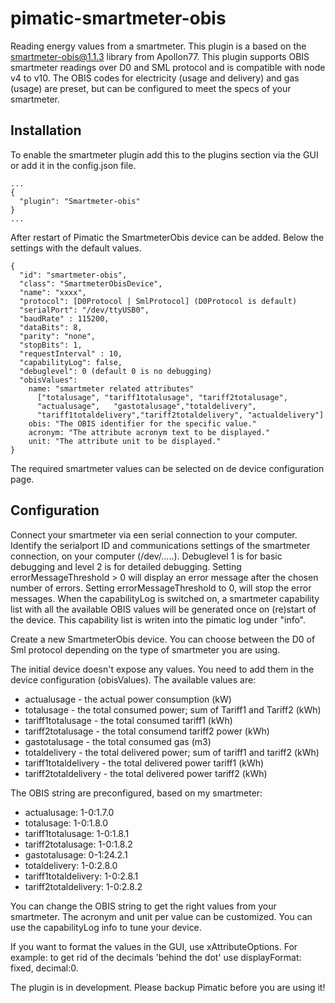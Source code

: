 pimatic-smartmeter-obis
===================

Reading energy values from a smartmeter. This plugin is a based on the smartmeter-obis@1.1.3 library from Apollon77.
This plugin supports OBIS smartmeter readings over D0 and SML protocol and is compatible with node v4 to v10.
The OBIS codes for electricity (usage and delivery) and gas (usage) are preset, but can be configured to meet the specs of your smartmeter.

Installation
------------
To enable the smartmeter plugin add this to the plugins section via the GUI or add it in the config.json file.

```
...
{
  "plugin": "Smartmeter-obis"
}
...
```

After restart of Pimatic the SmartmeterObis device can be added. Below the settings with the default values.

```
{
  "id": "smartmeter-obis",
  "class": "SmartmeterObisDevice",
  "name": "xxxx",
  "protocol": [D0Protocol | SmlProtocol] (D0Protocol is default)
  "serialPort": "/dev/ttyUSB0",
  "baudRate" : 115200,
  "dataBits": 8,
  "parity": "none",
  "stopBits": 1,
  "requestInterval" : 10,
  "capabilityLog": false,
  "debuglevel": 0 (default 0 is no debugging)
  "obisValues":
    name: "smartmeter related attributes"
      ["totalusage", "tariff1totalusage", "tariff2totalusage", 
      "actualusage",   "gastotalusage","totaldelivery",
      "tariff1totaldelivery","tariff2totaldelivery", "actualdelivery"]
    obis: "The OBIS identifier for the specific value."
    acronym: "The attribute acronym text to be displayed."
    unit: "The attribute unit to be displayed."
}
```

The required smartmeter values can be selected on de device configuration page.

Configuration
-------------

Connect your smartmeter via een serial connection to your computer.
Identify the serialport ID and communications settings of the smartmeter connection, on your computer (/dev/.....).
Debuglevel 1 is for basic debugging and level 2 is for detailed debugging. Setting errorMessageThreshold > 0 will display an error message after the chosen number of errors. Setting errorMessageThreshold to 0, will stop the error messages.
When the capabilityLog is switched on, a smartmeter capability list with all the available OBIS values will be generated once on (re)start of the device.
This capability list is writen into the pimatic log under "info".

Create a new SmartmeterObis device.
You can choose between the D0 of Sml protocol depending on the type of smartmeter you are using.

The initial device doesn't expose any values. You need to add them in the device configuration (obisValues).
The available values are:
- actualusage - the actual power consumption (kW)
- totalusage - the total consumed power; sum of Tariff1 and Tariff2 (kWh)
- tariff1totalusage - the total consumed tariff1 (kWh)
- tariff2totalusage - the total consumend tariff2 power (kWh)
- gastotalusage - the total consumed gas (m3)
- totaldelivery - the total delivered power; sum of tariff1 and tariff2 (kWh)
- tariff1totaldelivery - the total delivered power tariff1 (kWh)
- tariff2totaldelivery - the total delivered power tariff2 (kWh)

The OBIS string are preconfigured, based on my smartmeter:
- actualusage: 1-0:1.7.0
- totalusage: 1-0:1.8.0
- tariff1totalusage: 1-0:1.8.1
- tariff2totalusage: 1-0:1.8.2
- gastotalusage: 0-1:24.2.1
- totaldelivery: 1-0:2.8.0
- tariff1totaldelivery: 1-0:2.8.1
- tariff2totaldelivery: 1-0:2.8.2

You can change the OBIS string to get the right values from your smartmeter.
The acronym and unit per value can be customized.
You can use the capabilityLog info to tune your device.

If you want to format the values in the GUI, use xAttributeOptions.
For example: to get rid of the decimals 'behind the dot' use displayFormat: fixed, decimal:0.

The plugin is in development. Please backup Pimatic before you are using it!

